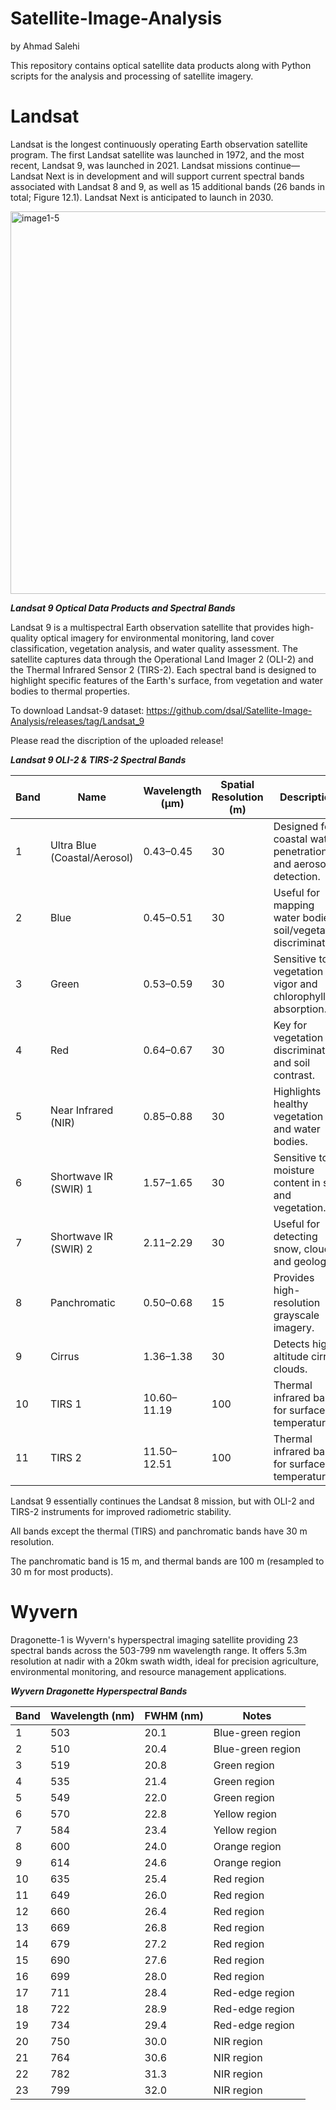 # Satellite-Image-Analysis

by Ahmad Salehi

This repository contains optical satellite data products along with Python scripts for the analysis and processing of satellite imagery.

# Landsat
Landsat is the longest continuously operating Earth observation satellite program. The first Landsat satellite was launched in 1972, and the most recent, Landsat 9, was launched in 2021. Landsat missions continue—Landsat Next is in development and will support current spectral bands associated with Landsat 8 and 9, as well as 15 additional bands (26 bands in total; Figure 12.1). Landsat Next is anticipated to launch in 2030.

<img width="792" height="612" alt="image1-5" src="https://github.com/user-attachments/assets/04f5dd0e-c339-4d08-b007-86c166bda915" />


***Landsat 9 Optical Data Products and Spectral Bands***

Landsat 9 is a multispectral Earth observation satellite that provides high-quality optical imagery for environmental monitoring, land cover classification, vegetation analysis, and water quality assessment. The satellite captures data through the Operational Land Imager 2 (OLI-2) and the Thermal Infrared Sensor 2 (TIRS-2). Each spectral band is designed to highlight specific features of the Earth's surface, from vegetation and water bodies to thermal properties.

To download Landsat-9 dataset: https://github.com/dsal/Satellite-Image-Analysis/releases/tag/Landsat_9

Please read the discription of the uploaded release!

***Landsat 9 OLI-2 & TIRS-2 Spectral Bands***

| Band | Name                         | Wavelength (µm) | Spatial Resolution (m) | Description                                                      |
| ---- | ---------------------------- | --------------- | ---------------------- | ---------------------------------------------------------------- |
| 1    | Ultra Blue (Coastal/Aerosol) | 0.43–0.45       | 30                     | Designed for coastal water penetration and aerosol detection.    |
| 2    | Blue                         | 0.45–0.51       | 30                     | Useful for mapping water bodies, soil/vegetation discrimination. |
| 3    | Green                        | 0.53–0.59       | 30                     | Sensitive to vegetation vigor and chlorophyll absorption.        |
| 4    | Red                          | 0.64–0.67       | 30                     | Key for vegetation discrimination and soil contrast.             |
| 5    | Near Infrared (NIR)          | 0.85–0.88       | 30                     | Highlights healthy vegetation and water bodies.                  |
| 6    | Shortwave IR (SWIR) 1        | 1.57–1.65       | 30                     | Sensitive to moisture content in soil and vegetation.            |
| 7    | Shortwave IR (SWIR) 2        | 2.11–2.29       | 30                     | Useful for detecting snow, clouds, and geology.                  |
| 8    | Panchromatic                 | 0.50–0.68       | 15                     | Provides high-resolution grayscale imagery.                      |
| 9    | Cirrus                       | 1.36–1.38       | 30                     | Detects high-altitude cirrus clouds.                             |
| 10   | TIRS 1                       | 10.60–11.19     | 100                    | Thermal infrared band for surface temperature.                   |
| 11   | TIRS 2                       | 11.50–12.51     | 100                    | Thermal infrared band for surface temperature.                   |

Landsat 9 essentially continues the Landsat 8 mission, but with OLI-2 and TIRS-2 instruments for improved radiometric stability.

All bands except the thermal (TIRS) and panchromatic bands have 30 m resolution.

The panchromatic band is 15 m, and thermal bands are 100 m (resampled to 30 m for most products).

# Wyvern
Dragonette-1 is Wyvern's hyperspectral imaging satellite providing 23 spectral bands across the 503-799 nm wavelength range. It offers 5.3m resolution at nadir with a 20km swath width, ideal for precision agriculture, environmental monitoring, and resource management applications.

***Wyvern Dragonette Hyperspectral Bands***

| Band | Wavelength (nm) | FWHM (nm) | Notes             |
| ---- | ---------------------- | --------- | ----------------- |
| 1    | 503                    | 20.1      | Blue-green region |
| 2    | 510                    | 20.4      | Blue-green region |
| 3    | 519                    | 20.8      | Green region      |
| 4    | 535                    | 21.4      | Green region      |
| 5    | 549                    | 22.0      | Green region      |
| 6    | 570                    | 22.8      | Yellow region     |
| 7    | 584                    | 23.4      | Yellow region     |
| 8    | 600                    | 24.0      | Orange region     |
| 9    | 614                    | 24.6      | Orange region     |
| 10   | 635                    | 25.4      | Red region        |
| 11   | 649                    | 26.0      | Red region        |
| 12   | 660                    | 26.4      | Red region        |
| 13   | 669                    | 26.8      | Red region        |
| 14   | 679                    | 27.2      | Red region        |
| 15   | 690                    | 27.6      | Red region        |
| 16   | 699                    | 28.0      | Red region        |
| 17   | 711                    | 28.4      | Red-edge region   |
| 18   | 722                    | 28.9      | Red-edge region   |
| 19   | 734                    | 29.4      | Red-edge region   |
| 20   | 750                    | 30.0      | NIR region        |
| 21   | 764                    | 30.6      | NIR region        |
| 22   | 782                    | 31.3      | NIR region        |
| 23   | 799                    | 32.0      | NIR region        |
